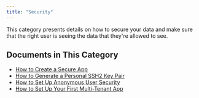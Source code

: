 ```yaml
---
title: "Security"
---
```


This category presents details on how to secure your data and make sure that the right user is seeing the data that they're allowed to see.

## Documents in This Category

* [How to Create a Secure App](create-a-secure-app)
* [How to Generate a Personal SSH2 Key Pair](generating-a-personal-ssh2-key-pair)
* [How to Set Up Anonymous User Security](set-up-anonymous-user-security)
* [How to Set Up Your First Multi-Tenant App](set-up-your-first-multi-tenant-app)
